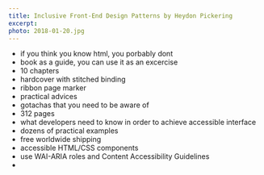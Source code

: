 ```yaml
---
title: Inclusive Front-End Design Patterns by Heydon Pickering
excerpt: 
photo: 2018-01-20.jpg
---
```


- if you think you know html, you porbably dont
- book as a guide, you can use it as an excercise
- 10 chapters
- hardcover with stitched binding
- ribbon page marker
- practical advices
- gotachas that you need to be aware of
- 312 pages
- what developers need to know in order to achieve accessible interface
- dozens of practical examples
- free worldwide shipping
- accessible HTML/CSS components
- use WAI-ARIA roles and Content Accessibility Guidelines
- 
